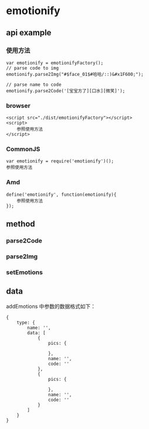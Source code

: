 # emotionify

## api example

### 使用方法
```
var emotionify = emotionifyFactory();
// parse code to img
emotionify.parse2Img("#$face_01$#哈哈/::)&#x1F600;");

// parse name to code
emotionify.parse2Code('[宝宝方了][口水][微笑]');
```

### browser
```
<script src="./dist/emotionifyFactory"></script>
<script>
	参照使用方法
</script>
```

### CommonJS

```
var emotionify = require('emotionify')();
参照使用方法
```

### Amd
```
define('emotionify', function(emotionify){
	参照使用方法
});
```

## method

### parse2Code

### parse2Img

### setEmotions

## data

addEmotions 中参数的数据格式如下：

```
{
	type: {
		name: '',
		data: [
			{
				pics: {
				
				},
				name: '',
				code: ''
			},
			{
				pics: {
				
				},
				name: '',
				code: ''
			}
		]
	}
}
```
